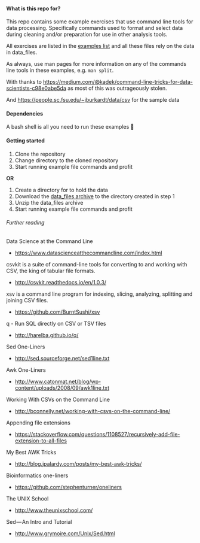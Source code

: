 #### What is this repo for?

This repo contains some example exercises that use command line tools for data processing. Specifically commands used to format and select data during cleaning and/or preparation for use in other analysis tools.

All exercises are listed in the [examples list](examples/README.md) and all these files rely on the data in data_files.

As always, use man pages for more information on any of the commands line tools in these examples, e.g. `man split`.

With thanks to https://medium.com/@kadek/command-line-tricks-for-data-scientists-c98e0abe5da as most of this was outrageously stolen.

And https://people.sc.fsu.edu/~jburkardt/data/csv for the sample data

#### Dependencies
A bash shell is all you need to run these examples :tada:

#### Getting started

1. Clone the repository
0. Change directory to the cloned repository
0. Start running example file commands and profit

**OR**
1. Create a directory for to hold the data
0. Download the [data_files archive](https://github.com/camallen/cmd-line-data-goodies/raw/master/data_files.zip) to the directory created in step 1
0. Unzip the data_files archive
0. Start running example file commands and profit


###### Further reading

Data Science at the Command Line
+ https://www.datascienceatthecommandline.com/index.html

csvkit is a suite of command-line tools for converting to and working with CSV, the king of tabular file formats.
+ http://csvkit.readthedocs.io/en/1.0.3/

xsv is a command line program for indexing, slicing, analyzing, splitting and joining CSV files.
+ https://github.com/BurntSushi/xsv

q - Run SQL directly on CSV or TSV files
+ http://harelba.github.io/q/

Sed One-Liners
+ http://sed.sourceforge.net/sed1line.txt

Awk One-Liners
+ http://www.catonmat.net/blog/wp-content/uploads/2008/09/awk1line.txt

Working With CSVs on the Command Line
+ http://bconnelly.net/working-with-csvs-on-the-command-line/

Appending file extensions
+ https://stackoverflow.com/questions/1108527/recursively-add-file-extension-to-all-files

My Best AWK Tricks
+ http://blog.jpalardy.com/posts/my-best-awk-tricks/

Bioinformatics one-liners
+ https://github.com/stephenturner/oneliners

The UNIX School
+ http://www.theunixschool.com/

Sed — An Intro and Tutorial
+ http://www.grymoire.com/Unix/Sed.html
